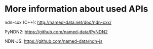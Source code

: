 More information about used APIs
================================

ndn-cxx (C++): http://named-data.net/doc/ndn-cxx/

PyNDN2: https://github.com/named-data/PyNDN2

NDN-JS: https://github.com/named-data/ndn-js


